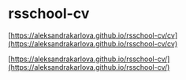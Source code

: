 # rsschool-cv

[https://aleksandrakarlova.github.io/rsschool-cv/cv](https://aleksandrakarlova.github.io/rsschool-cv/cv)

[https://aleksandrakarlova.github.io/rsschool-cv/](https://aleksandrakarlova.github.io/rsschool-cv/)
